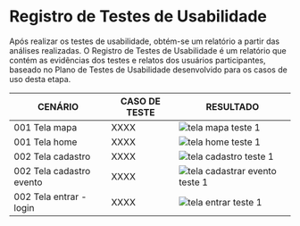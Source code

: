 # Registro de Testes de Usabilidade

Após realizar os testes de usabilidade, obtém-se um relatório a partir das análises realizadas. O Registro de Testes de Usabilidade é um relatório que contém as evidências dos testes e relatos dos usuários participantes, baseado no Plano de Testes de Usabilidade desenvolvido para os casos de uso desta etapa.

| CENÁRIO  | CASO DE TESTE  | RESULTADO | 
| ------------ | ------------ | ------------ | 
| 001 Tela mapa | XXXX | ![tela mapa teste 1](https://github.com/ICEI-PUC-Minas-PMV-ADS/pmv-ads-2023-2-e4-aplicdistrib-t5-grupo4-cademeutime/assets/103156976/b96631e1-7aaf-4f89-8ee1-82b045c892f8) |  
| 001 Tela home | XXXX   | ![tela home teste 1](https://github.com/ICEI-PUC-Minas-PMV-ADS/pmv-ads-2023-2-e4-aplicdistrib-t5-grupo4-cademeutime/assets/103156976/cd95131a-2381-424a-a057-760aa68c8048) |  
| 002 Tela cadastro | XXXX   |  ![tela cadastro teste 1](https://github.com/ICEI-PUC-Minas-PMV-ADS/pmv-ads-2023-2-e4-aplicdistrib-t5-grupo4-cademeutime/assets/103156976/7a411308-6be4-48eb-9fc1-6027c395c651)|
| 002 Tela cadastro evento  | XXXX  | ![tela cadastrar evento teste 1](https://github.com/ICEI-PUC-Minas-PMV-ADS/pmv-ads-2023-2-e4-aplicdistrib-t5-grupo4-cademeutime/assets/103156976/c1fa3669-8d4c-4072-bcec-ea30d92f55db)|
| 002 Tela entrar - login  | XXXX | ![tela entrar teste 1](https://github.com/ICEI-PUC-Minas-PMV-ADS/pmv-ads-2023-2-e4-aplicdistrib-t5-grupo4-cademeutime/assets/103156976/0c24fc51-e601-42c8-8194-87689265940e)|


